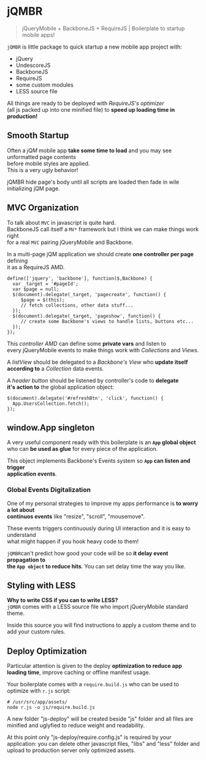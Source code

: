 jQMBR
=========

> jQueryMobile + BackboneJS + RequireJS | Boilerplate to startup mobile apps!

`jQMBR` is little package to quick startup a new mobile app project with:

*   jQuery
*   UndescoreJS
*   BackboneJS
*   RequireJS
*   some custom modules
*   LESS source file

All things are ready to be deployed with *RequireJS's optimizer*  
(all js packed up into one minified file) to **speed up loading time in production!**


## Smooth Startup

Often a *jQM* mobile app **take some time to load** and you may see unformatted page contents  
before mobile styles are applied.  
This is a very ugly behavior!

jQMBR hide page's body until all scripts are loaded then fade in wile initializing jQM page.

## MVC Organization

To talk about `MVC` in javascript is quite hard.  
BackboneJS call itself a `MV*` framework but I think we can make things work right  
for a real `MVC` pairing jQueryMobile and Backbone.

In a multi-page jQM application we should create **one controller per page** defining  
it as a RequireJS AMD.

    define(['jquery', 'backbone'], function($,Backbone) {
      var _target = '#pageId';
      var $page = null;
      $(document).delegate(_target, 'pagecreate', function() {
         $page = $(this);
         // fetch collections, other data stuff...
      });
      $(document).delegate(_target, 'pageshow', function() {
         // create some Backbone's views to handle lists, buttons etc...
      });
    });
    

This *controller AMD* can define some **private vars** and listen to  
every jQueryMobile events to make things work with *Collections* and *Views*.

A *listView* should be delegated to a *Backbone's View* who **update itself  
according to** a *Collection* data events.

A *header button* should be listened by controller's code to **delegate  
it's action to** the global application object:

    $(document).delegate('#refreshBtn', 'click', function() {
      App.UsersCollection.fetch();
    });
    

## window.App singleton

A very useful component ready with this boilerplate is an **`App` global object**  
who can **be used as glue** for every piece of the application.

This object implements Backbone's Events system so **`App` can listen and trigger  
application events**.

### Global Events Digitalization

One of my personal strategies to improve my apps performance is **to worry a lot about  
continuos events** like "resize", "scroll", "mousemove".

These events triggers continuously during UI interaction and it is easy to understand  
what might happen if you hook heavy code to them!

`jQMBR`can't predict how good your code will be so **it delay event propagation to  
the `App object` to reduce hits**. You can set delay time the way you like.



## Styling with LESS

**Why to write CSS if you can to write LESS?**  
`jQMBR` comes with a LESS source file who import jQueryMobile standard theme.

Inside this source you will find instructions to apply a custom theme and to add your
custom rules.


## Deploy Optimization

Particular attention is given to the deploy **optimization to reduce app loading time**, 
improve caching or offline manifest usage.

Your boilerplate comes with a `require.build.js` who can be used to optimize with `r.js` script:

    # /usr/src/app/assets/
    node r.js -o js/require.build.js

A new folder "js-deploy" will be created beside "js" folder and all files are
minified and uglyfied to reduce weight and readability.

At this point only "js-deploy/require.config.js" is required by your application:
you can delete other javascript files, "libs" and "less" folder and upload
to production server only optimized assets.